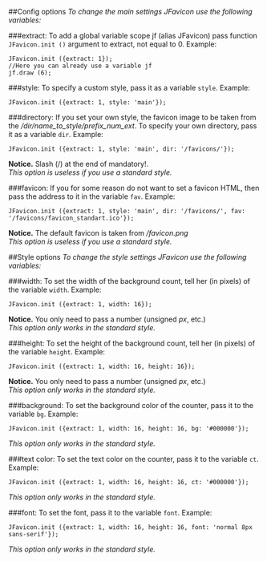 ##Config options
*To change the main settings JFavicon use the following variables:*

###extract:
To add a global variable scope jf (alias JFavicon) pass function `JFavicon.init ()` argument to extract, not equal to 0. Example:

	JFavicon.init ({extract: 1});
	//Here you can already use a variable jf
	jf.draw (6);
	
###style:
To specify a custom style, pass it as a variable `style`. Example:

	JFavicon.init ({extract: 1, style: 'main'});
	
###directory:
If you set your own style, the favicon image to be taken from the */dir/name_to_style/prefix_num_ext*. To specify your own directory, pass it as a variable `dir`. Example:

	JFavicon.init ({extract: 1, style: 'main', dir: '/favicons/'});
	
<b>Notice.</b> Slash (/) at the end of mandatory!.<br>
*This option is useless if you use a standard style.*

###favicon:
If you for some reason do not want to set a favicon HTML, then pass the address to it in the variable `fav`. Example:

	JFavicon.init ({extract: 1, style: 'main', dir: '/favicons/', fav: '/favicons/favicon_standart.ico'});
	
<b>Notice.</b> The default favicon is taken from */favicon.png*<br>
*This option is useless if you use a standard style.*

##Style options
*To change the style settings JFavicon use the following variables:*

###width:
To set the width of the background count, tell her (in pixels) of the variable `width`. Example:

	JFavicon.init ({extract: 1, width: 16});
	
<b>Notice.</b> You only need to pass a number (unsigned *px*, etc.)<br>
*This option only works in the standard style.*

###height:
To set the height of the background count, tell her (in pixels) of the variable `height`. Example:

	JFavicon.init ({extract: 1, width: 16, height: 16});
	
<b>Notice.</b> You only need to pass a number (unsigned *px*, etc.)<br>
*This option only works in the standard style.*

###background:
To set the background color of the counter, pass it to the variable `bg`. Example:

	JFavicon.init ({extract: 1, width: 16, height: 16, bg: '#000000'});
	
*This option only works in the standard style.*

###text color:
To set the text color on the counter, pass it to the variable `ct`. Example:

	JFavicon.init ({extract: 1, width: 16, height: 16, ct: '#000000'});
	
*This option only works in the standard style.*

###font:
To set the font, pass it to the variable `font`. Example:

	JFavicon.init ({extract: 1, width: 16, height: 16, font: 'normal 8px sans-serif'});
	
*This option only works in the standard style.*